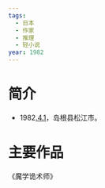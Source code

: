 ```yaml
---
tags:
  - 日本
  - 作家
  - 推理
  - 轻小说
year: 1982
---
```

# 简介

- 1982[.4.1](2024-04-01.md)，岛根县松江市。
# 主要作品

《魔学诡术师》